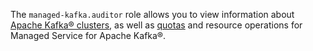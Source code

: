 The `managed-kafka.auditor` role allows you to view information about [Apache Kafka® clusters](../../managed-kafka/concepts/index.md), as well as [quotas](../../managed-kafka/concepts/limits.md#mkf-quotas) and resource operations for Managed Service for Apache Kafka®.
